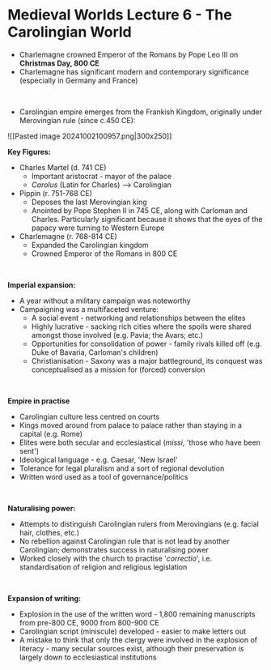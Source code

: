 # Medieval Worlds Lecture 6 - The Carolingian World


- Charlemagne crowned Emperor of the Romans by Pope Leo III on **Christmas Day, 800 CE**
- Charlemagne has significant modern and contemporary significance (especially in Germany and France)

</br>

- Carolingian empire emerges from the Frankish Kingdom, originally under Merovingian rule (since c.450 CE):

![[Pasted image 20241002100957.png|300x250]]

**Key Figures:**

- Charles Martel (d. 741 CE)
	- Important aristocrat - mayor of the palace
	- *Carolus* (Latin for Charles) --> Carolingian
- Pippin (r. 751-768 CE)
	- Deposes the last Merovingian king
	- Anointed by Pope Stephen II in 745 CE, along with Carloman and Charles. Particularly significant because it shows that the eyes of the papacy were turning to Western Europe
- Charlemagne (r. 768-814 CE)
	- Expanded the Carolingian kingdom
	- Crowned Emperor of the Romans in 800 CE

</br>

**Imperial expansion:**

- A year without a military campaign was noteworthy
- Campaigning was a multifaceted venture:
	- A social event - networking and relationships between the elites
	- Highly lucrative - sacking rich cities where the spoils were shared amongst those involved (e.g. Pavia; the Avars; etc.)
	- Opportunities for consolidation of power - family rivals killed off (e.g. Duke of Bavaria, Carloman's children)
	- Christianisation - Saxony was a major battleground, its conquest was conceptualised as a mission for (forced) conversion

</br>

**Empire in practise**

- Carolingian culture less centred on courts
- Kings moved around from palace to palace rather than staying in a capital (e.g. Rome)
- Elites were both secular and ecclesiastical (*missi*, 'those who have been sent')
- Ideological language - e.g. Caesar, 'New Israel'
- Tolerance for legal pluralism and a sort of regional devolution
- Written word used as a tool of governance/politics

</br>

**Naturalising power:**

- Attempts to distinguish Carolingian rulers from Merovingians (e.g. facial hair, clothes, etc.)
- No rebellion against Carolingian rule that is not lead by another Carolingian; demonstrates success in naturalising power
- Worked closely with the church to practise '*correctio*', i.e. standardisation of religion and religious legislation

</br>

**Expansion of writing:**

- Explosion in the use of the written word - 1,800 remaining manuscripts from pre-800 CE, 9000 from 800-900 CE
- Carolingian script (miniscule) developed - easier to make letters out
- A mistake to think that only the clergy were involved in the explosion of literacy - many secular sources exist, although their preservation *is* largely down to ecclesiastical institutions